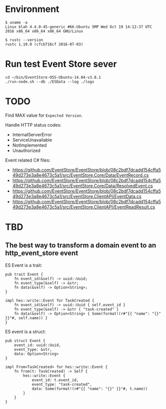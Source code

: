 Environment
===========

```
$ uname -a
Linux blah 4.4.0-45-generic #66-Ubuntu SMP Wed Oct 19 14:12:37 UTC 2016 x86_64 x86_64 x86_64 GNU/Linux

$ rustc --version
rustc 1.10.0 (cfcb716cf 2016-07-03)
```

Run test Event Store sever
==========================

```
cd ~/bin/EventStore-OSS-Ubuntu-14.04-v3.8.1
./run-node.sh --db ./ESData --log ./logs
```

TODO
====

Find MAX value for `Expected Version`.

Handle HTTP status codes:
* InternalServerError
* ServiceUnavailable
* NotImplemented
* Unauthorized

Event related C# files:
* https://github.com/EventStore/EventStore/blob/08c2bdf7dcadd154cffa549d273e3a8e4673c5a1/src/EventStore.Core/Data/EventRecord.cs
* https://github.com/EventStore/EventStore/blob/08c2bdf7dcadd154cffa549d273e3a8e4673c5a1/src/EventStore.Core/Data/ResolvedEvent.cs
* https://github.com/EventStore/EventStore/blob/08c2bdf7dcadd154cffa549d273e3a8e4673c5a1/src/EventStore.ClientAPI/EventData.cs
* https://github.com/EventStore/EventStore/blob/08c2bdf7dcadd154cffa549d273e3a8e4673c5a1/src/EventStore.ClientAPI/EventReadResult.cs

TBD
===

The best way to transform a domain event to an http_event_store event
---------------------------------------------------------------------

ES Event is a trait:
```
pub trait Event {
    fn event_id(&self) -> uuid::Uuid;
    fn event_type(&self) -> &str;
    fn data(&self) -> Option<String>;
}

impl hes::write::Event for TaskCreated {
    fn event_id(&self) -> uuid::Uuid { self.event_id }
    fn event_type(&self) -> &str { "task-created" }
    fn data(&self) -> Option<String> { Some(format!(r#"{{ "name": "{}" }}"#, self.name)) }
}
```

ES event is a struct:
```
pub struct Event {
    event_id: uuid::Uuid,
    event_type: &str,
    data: Option<String>
}

impl From<TaskCreated> for hes::write::Event {
    fn from(t: TaskCreated) -> Self {
        hes::write::Event {
            event_id: t.event_id,
            event_type: "task-created",
            data: Some(format!(r#"{{ "name": "{}" }}"#, t.name))
        }
    }
}
```
